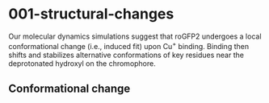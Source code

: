 # 001-structural-changes

Our molecular dynamics simulations suggest that roGFP2 undergoes a local conformational change (i.e., induced fit) upon Cu<sup>+</sup> binding.
Binding then shifts and stabilizes alternative conformations of key residues near the deprotonated hydroxyl on the chromophore.

## Conformational change
